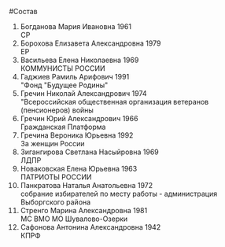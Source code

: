 #Состав
1. Богданова Мария Ивановна 1961   
    СР
2. Борохова Елизавета Александровна 1979   
    ЕР
3. Васильева Елена Николаевна 1969   
    КОММУНИСТЫ РОССИИ
4. Гаджиев Рамиль Арифович 1991   
    "Фонд "Будущее Родины"
5. Гречин Николай Александрович 1974   
    "Всероссийская общественная организация ветеранов (пенсионеров) войны
6. Гречин Юрий Александрович 1966   
    Гражданская Платформа
7. Гречина Вероника Юрьевна 1992   
    За женщин России
8. Зигангирова Светлана Насыйровна 1969   
    ЛДПР
9. Новаковская Елена Юрьевна 1963   
    ПАТРИОТЫ РОССИИ
10. Панкратова Наталья Анатольевна 1972   
    собрание избирателей по месту работы - администрация Выборгского района
11. Стренго Марина Александровна 1981   
    МС ВМО МО Шувалово-Озерки
12. Сафонова Антонина Александровна 1942   
    КПРФ
